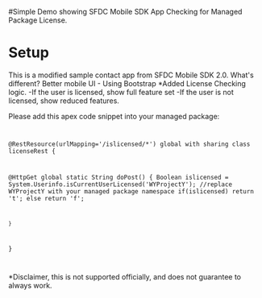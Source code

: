 #Simple Demo showing SFDC Mobile SDK App Checking for Managed Package License.

# Setup

This is a modified sample contact app from SFDC Mobile SDK 2.0. 
What's different?
Better mobile UI - Using Bootstrap
*Added License Checking logic.
  -If the user is licensed, show full feature set
  -If the user is not licensed, show reduced features.

Please add this apex code snippet into your managed package:
<code>

@RestResource(urlMapping='/islicensed/*')
global with sharing class licenseRest {

  
  @HttpGet
    global static String doPost() {
       Boolean islicensed = System.Userinfo.isCurrentUserLicensed('WYProjectY');
       //replace WYProjectY with your managed package namespace
        if(islicensed)
            return 't';
        else
            return 'f';    
        
    }
}


</code>






*Disclaimer, this is not supported officially, and does not guarantee to always work.
